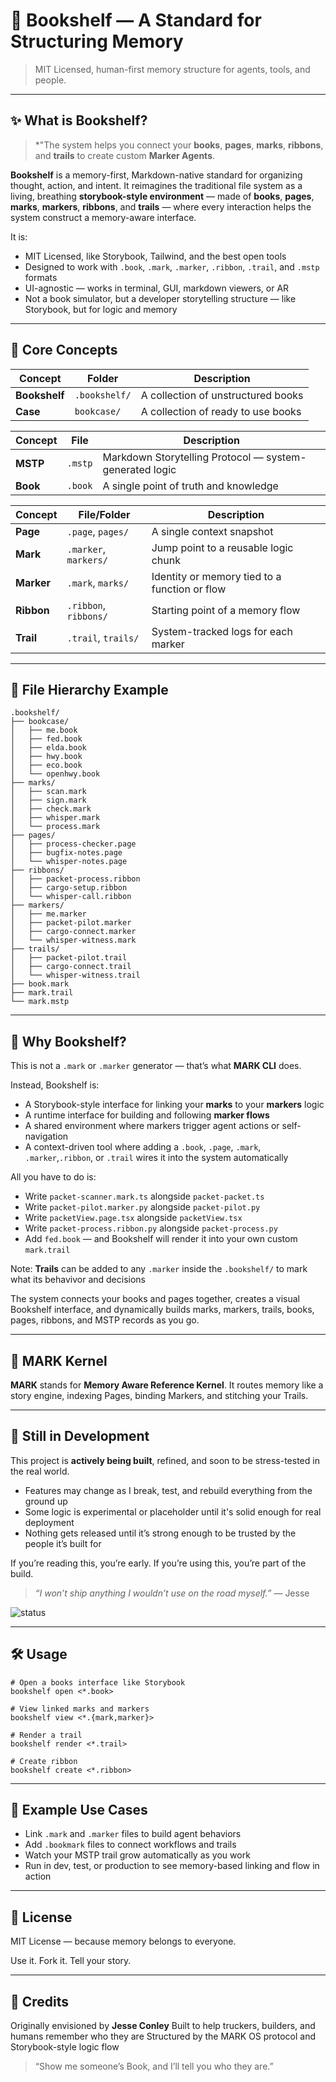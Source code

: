 # 📖 Bookshelf — A Standard for Structuring Memory

> MIT Licensed, human-first memory structure for agents, tools, and people.

---

## ✨ What is Bookshelf?


> *"The system helps you connect your **books**, **pages**, **marks**, **ribbons**, and **trails** to create custom **Marker Agents**.

**Bookshelf** is a memory-first, Markdown-native standard for organizing thought, action, and intent. It reimagines the traditional file system as a living, breathing **storybook-style environment** — made of **books**, **pages**, **marks**, **markers**, **ribbons**, and **trails** — where every interaction helps the system construct a memory-aware interface.

It is:

* MIT Licensed, like Storybook, Tailwind, and the best open tools
* Designed to work with `.book`, `.mark`, `.marker`, `.ribbon`, `.trail`, and `.mstp` formats
* UI-agnostic — works in terminal, GUI, markdown viewers, or AR
* Not a book simulator, but a developer storytelling structure — like Storybook, but for logic and memory

---

## 📘 Core Concepts


| Concept       | Folder        | Description                                             |
| ------------- | ------------- | ------------------------------------------------------- |
| **Bookshelf** | `.bookshelf/` | A collection of unstructured books                      |
| **Case**      | `bookcase/`   | A collection of ready to use books                      |

| Concept   | File     | Description                                             |
| --------- | -------- | ------------------------------------------------------- |
| **MSTP**  | `.mstp`  | Markdown Storytelling Protocol — system-generated logic |
| **Book**  | `.book`  | A single point of truth and knowledge                   |

| Concept      | File/Folder               | Description                                             |
| ------------ | ------------------------- | ------------------------------------------------------- |
| **Page**     | `.page`, `pages/`         | A single context snapshot                               |
| **Mark**     | `.marker`, `markers/`     | Jump point to a reusable logic chunk                    |
| **Marker**   | `.mark`, `marks/`         | Identity or memory tied to a function or flow            |
| **Ribbon**   | `.ribbon`, `ribbons/`     | Starting point of a memory flow                          |
| **Trail**    | `.trail`, `trails/`       | System-tracked logs for each marker                     |

---

## 📂 File Hierarchy Example

```
.bookshelf/
├── bookcase/
│   ├── me.book
│   ├── fed.book
│   ├── elda.book
│   ├── hwy.book
│   ├── eco.book
│   └── openhwy.book
├── marks/
│   ├── scan.mark
│   ├── sign.mark
│   ├── check.mark
│   ├── whisper.mark
│   └── process.mark
├── pages/
│   ├── process-checker.page
│   ├── bugfix-notes.page
│   └── whisper-notes.page
├── ribbons/
│   ├── packet-process.ribbon
│   ├── cargo-setup.ribbon
│   └── whisper-call.ribbon
├── markers/
│   ├── me.marker
│   ├── packet-pilot.marker
│   ├── cargo-connect.marker
│   └── whisper-witness.mark
├── trails/
│   ├── packet-pilot.trail
│   ├── cargo-connect.trail
│   └── whisper-witness.trail
├── book.mark
├── mark.trail
└── mark.mstp
```

---

## 🧠 Why Bookshelf?

This is not a `.mark` or `.marker` generator — that’s what **MARK CLI** does.

Instead, Bookshelf is:

* A Storybook-style interface for linking your **marks** to your **markers** logic
* A runtime interface for building and following **marker flows**
* A shared environment where markers trigger agent actions or self-navigation
* A context-driven tool where adding a `.book`, `.page`, `.mark`, `.marker`,`.ribbon`, or `.trail` wires it into the system automatically

All you have to do is:

* Write `packet-scanner.mark.ts` alongside `packet-packet.ts`
* Write `packet-pilot.marker.py` alongside `packet-pilot.py`
* Write `packetView.page.tsx` alongside `packetView.tsx`
* Write `packet-process.ribbon.py` alongside `packet-process.py`
* Add `fed.book` — and Bookshelf will render it into your own custom `mark.trail`

Note: **Trails** can be added to any `.marker` inside the `.bookshelf/` to mark what its behavivor and decisions 

The system connects your books and pages together, creates a visual Bookshelf interface, and dynamically builds marks, markers, trails, books, pages, ribbons, and MSTP records as you go.

---

## 🔁 MARK Kernel

**MARK** stands for **Memory Aware Reference Kernel**. It routes memory like a story engine, indexing Pages, binding Markers, and stitching your Trails.

---

## 🚧 Still in Development

This project is **actively being built**, refined, and soon to be stress-tested in the real world.

* Features may change as I break, test, and rebuild everything from the ground up
* Some logic is experimental or placeholder until it's solid enough for real deployment
* Nothing gets released until it’s strong enough to be trusted by the people it’s built for

If you’re reading this, you’re early.
If you’re using this, you’re part of the build.

> *“I won’t ship anything I wouldn’t use on the road myself.”* — Jesse

![status](https://img.shields.io/badge/status-in%20development-orange?style=flat-square)

---

## 🛠 Usage

```
# Open a books interface like Storybook
bookshelf open <*.book>

# View linked marks and markers
bookshelf view <*.{mark,marker}>

# Render a trail
bookshelf render <*.trail>

# Create ribbon
bookshelf create <*.ribbon>
```

---

## 📖 Example Use Cases

* Link `.mark` and `.marker` files to build agent behaviors
* Add `.bookmark` files to connect workflows and trails
* Watch your MSTP trail grow automatically as you work
* Run in dev, test, or production to see memory-based linking and flow in action

---

## 📜 License

MIT License — because memory belongs to everyone.

Use it. Fork it. Tell your story.

---

## 💬 Credits

Originally envisioned by **Jesse Conley**
Built to help truckers, builders, and humans remember who they are
Structured by the MARK OS protocol and Storybook-style logic flow

> “Show me someone’s Book, and I’ll tell you who they are.”
